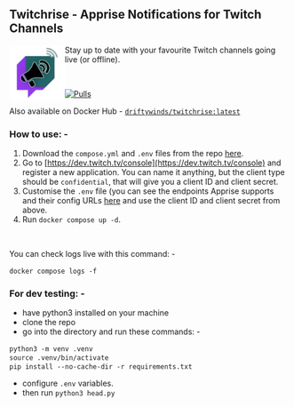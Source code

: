 ## Twitchrise - Apprise Notifications for Twitch Channels

<img align="left" width="100" height="100" src="https://raw.githubusercontent.com/driftywinds/twitchrise/refs/heads/main/icons/close_trans.png"> Stay up to date with your favourite Twitch channels going live (or offline).

<br>

[![Pulls](https://img.shields.io/docker/pulls/driftywinds/twitchrise.svg?style=for-the-badge)](https://img.shields.io/docker/pulls/driftywinds/twitchrise.svg?style=for-the-badge)

Also available on Docker Hub - [```driftywinds/twitchrise:latest```](https://hub.docker.com/repository/docker/driftywinds/twitchrise/general)

### How to use: - 

1. Download the ```compose.yml``` and ```.env``` files from the repo [here](https://github.com/driftywinds/twitchrise).
2. Go to [https://dev.twitch.tv/console](https://dev.twitch.tv/console) and register a new application. You can name it anything, but the client type should be ```confidential```, that will give you a client ID and client secret.
3. Customise the ```.env``` file (you can see the endpoints Apprise supports and their config URLs [here](https://github.com/caronc/apprise?tab=readme-ov-file#supported-notifications) and use the client ID and client secret from above.
4. Run ```docker compose up -d```.

<br>

You can check logs live with this command: - 
```
docker compose logs -f
```
### For dev testing: -
- have python3 installed on your machine
- clone the repo
- go into the directory and run these commands: -
```
python3 -m venv .venv
source .venv/bin/activate
pip install --no-cache-dir -r requirements.txt
```  
- configure ```.env``` variables.
- then run ```python3 head.py```
